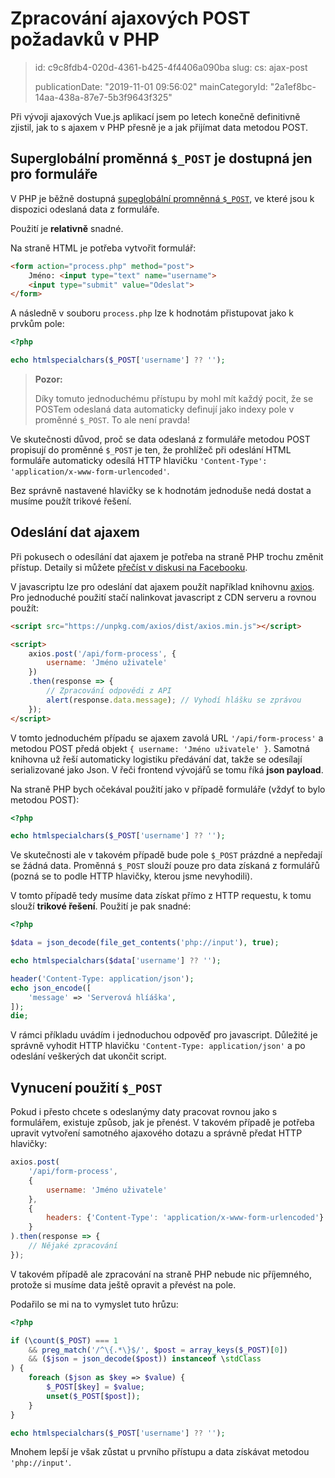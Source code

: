 Zpracování ajaxových POST požadavků v PHP
=========================================

> id: c9c8fdb4-020d-4361-b425-4f4406a090ba
> slug:
> 	cs: ajax-post
> 
> publicationDate: "2019-11-01 09:56:02"
> mainCategoryId: "2a1ef8bc-14aa-438a-87e7-5b3f9643f325"

Při vývoji ajaxových Vue.js aplikací jsem po letech konečně definitivně zjistil, jak to s ajaxem v PHP přesně je a jak přijímat data metodou POST.

Superglobální proměnná `$_POST` je dostupná jen pro formuláře
-------------------------------------------------------------

V PHP je běžně dostupná <a href="/superglobalni-promenna">supeglobální promněnná `$_POST`</a>, ve které jsou k dispozici odeslaná data z formuláře.

Použití je **relativně** snadné.

Na straně HTML je potřeba vytvořit formulář:

```html
<form action="process.php" method="post">
    Jméno: <input type="text" name="username">
    <input type="submit" value="Odeslat">
</form>
```

A následně v souboru `process.php` lze k hodnotám přistupovat jako k prvkům pole:

```php
<?php

echo htmlspecialchars($_POST['username'] ?? '');
```

> **Pozor:**
>
> Díky tomuto jednoduchému přístupu by mohl mít každý pocit, že se POSTem odeslaná data automaticky definují jako indexy pole v proměnné `$_POST`. To ale není pravda!

Ve skutečnosti důvod, proč se data odeslaná z formuláře metodou POST propisují do proměnné `$_POST` je ten, že prohlížeč při odeslání HTML formuláře automaticky odesílá HTTP hlavičku `'Content-Type': 'application/x-www-form-urlencoded'`.

Bez správně nastavené hlavičky se k hodnotám jednoduše nedá dostat a musíme použít trikové řešení.

Odeslání dat ajaxem
-------------------

Při pokusech o odesílání dat ajaxem je potřeba na straně PHP trochu změnit přístup. Detaily si můžete <a href="https://www.facebook.com/groups/frontendisti/permalink/2372671669611010/">přečíst v diskusi na Facebooku</a>.

V javascriptu lze pro odeslání dat ajaxem použít například knihovnu <a href="https://github.com/axios/axios">axios</a>. Pro jednoduché použití stačí nalinkovat javascript z CDN serveru a rovnou použít:

```html
<script src="https://unpkg.com/axios/dist/axios.min.js"></script>

<script>
    axios.post('/api/form-process', {
        username: 'Jméno uživatele'
    })
    .then(response => {
        // Zpracování odpovědi z API
        alert(response.data.message); // Vyhodí hlášku se zprávou
    });
</script>
```

V tomto jednoduchém případu se ajaxem zavolá URL `'/api/form-process'` a metodou POST předá objekt `{ username: 'Jméno uživatele' }`. Samotná knihovna už řeší automaticky logistiku předávání dat, takže se odesílají serializované jako Json. V řeči frontend vývojářů se tomu říká **json payload**.

Na straně PHP bych očekával použití jako v případě formuláře (vždyť to bylo metodou POST):

```php
<?php

echo htmlspecialchars($_POST['username'] ?? '');
```

Ve skutečnosti ale v takovém případě bude pole `$_POST` prázdné a nepředají se žádná data. Proměnná `$_POST` slouží pouze pro data získaná z formulářů (pozná se to podle HTTP hlavičky, kterou jsme nevyhodili).

V tomto případě tedy musíme data získat přímo z HTTP requestu, k tomu slouží **trikové řešení**. Použití je pak snadné:

```php
<?php

$data = json_decode(file_get_contents('php://input'), true);

echo htmlspecialchars($data['username'] ?? '');

header('Content-Type: application/json');
echo json_encode([
    'message' => 'Serverová hlíáška',
]);
die;
```

V rámci příkladu uvádím i jednoduchou odpověď pro javascript. Důležité je správně vyhodit HTTP hlavičku `'Content-Type: application/json'` a po odeslání veškerých dat ukončit script.

Vynucení použití `$_POST`
-------------------------

Pokud i přesto chcete s odeslanýmy daty pracovat rovnou jako s formulářem, existuje způsob, jak je přenést. V takovém případě je potřeba upravit vytvoření samotného ajaxového dotazu a správně předat HTTP hlavičky:

```js
axios.post(
    '/api/form-process',
    {
        username: 'Jméno uživatele'
    },
    {
        headers: {'Content-Type': 'application/x-www-form-urlencoded'}
    }
).then(response => {
    // Nějaké zpracování
});
```

V takovém případě ale zpracování na straně PHP nebude nic příjemného, protože si musíme data ještě opravit a převést na pole.

Podařilo se mi na to vymyslet tuto hrůzu:

```php
<?php

if (\count($_POST) === 1
    && preg_match('/^\{.*\}$/', $post = array_keys($_POST)[0])
    && ($json = json_decode($post)) instanceof \stdClass
) {
    foreach ($json as $key => $value) {
        $_POST[$key] = $value;
        unset($_POST[$post]);
    }
}

echo htmlspecialchars($_POST['username'] ?? '');
```

Mnohem lepší je však zůstat u prvního přístupu a data získávat metodou `'php://input'`.
